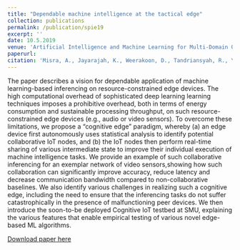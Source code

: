 ```yaml
---
title: "Dependable machine intelligence at the tactical edge"
collection: publications
permalink: /publication/spie19
excerpt: ''
date: 10.5.2019
venue: 'Artificial Intelligence and Machine Learning for Multi-Domain Operations Applications'
paperurl: 
citation: 'Misra, A., Jayarajah, K., Weerakoon, D., Tandriansyah, R., Yao, S. and Abdelzaher, T., 2019, May. Dependable machine intelligence at the tactical edge. In Artificial Intelligence and Machine Learning for Multi-Domain Operations Applications (Vol. 11006, pp. 64-77). SPIE.'
---
```

The paper describes a vision for dependable application of machine learning-based inferencing on resource-constrained edge devices. The high computational overhead of sophisticated deep learning learning techniques imposes a prohibitive overhead, both in terms of energy consumption and sustainable processing throughput, on such resource-constrained edge devices (e.g., audio or video sensors). To overcome these limitations, we propose a “cognitive edge” paradigm, whereby (a) an edge device first autonomously uses statistical analysis to identify potential collaborative IoT nodes, and (b) the IoT nodes then perform real-time sharing of various intermediate state to improve their individual execution of machine
intelligence tasks. We provide an example of such collaborative inferencing for an exemplar network of video sensors,showing how such collaboration can significantly improve accuracy, reduce latency and decrease communication bandwidth compared to non-collaborative baselines. We also identify various challenges in realizing such a cognitive edge, including the need to ensure that the inferencing tasks do not suffer catastrophically in the presence of malfunctioning peer devices. We then introduce the soon-to-be deployed Cognitive IoT testbed at SMU, explaining the various features that enable empirical testing of various novel edge-based ML algorithms.

[Download paper here](https://ink.library.smu.edu.sg/cgi/viewcontent.cgi?article=5791&context=sis_research)

<!-- Recommended citation: Weerakoon, D., Subbaraju, V., Tran, T. and Misra, A., 2022. Cosm2ic: Optimizing real-time multi-modal instruction comprehension. IEEE Robotics and Automation Letters, 7(4), pp.10697-10704. -->